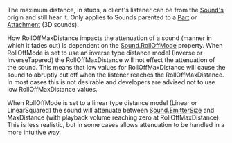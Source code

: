 The maximum distance, in studs, a client's listener can be from the [Sound's](https://developer.roblox.com/en-us/api-reference/class/Sound) origin and still hear it. Only applies to Sounds parented to a [Part](https://developer.roblox.com/en-us/api-reference/class/Part) or [Attachment](https://developer.roblox.com/en-us/api-reference/class/Attachment) (3D sounds).

How RollOffMaxDistance impacts the attenuation of a sound (manner in which it fades out) is dependent on the [Sound.RollOffMode](https://developer.roblox.com/en-us/api-reference/property/Sound/RollOffMode) property. When RollOffMode is set to use an inverse type distance model (Inverse or InverseTapered) the RollOffMaxDistance will not effect the attenuation of the sound. This means that low values for RollOffMaxDistance will cause the sound to abruptly cut off when the listener reaches the RollOffMaxDistance. In most cases this is not desirable and developers are advised not to use low RollOffMaxDistance values.

When RollOffMode is set to a linear type distance model (Linear or LinearSquared) the sound will attenuate between [Sound.EmitterSize](https://developer.roblox.com/en-us/api-reference/property/Sound/EmitterSize) and MaxDistance (with playback volume reaching zero at RollOffMaxDistance). This is less realistic, but in some cases allows attenuation to be handled in a more intuitive way.
